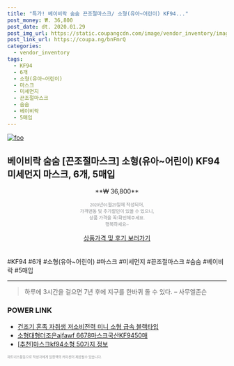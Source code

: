 ```yaml
--- 
title: "특가! 베이비락 숨숨 끈조절마스크/ 소형(유아~어린이) KF94..." 
post_money: ₩. 36,800 
post_date: dt. 2020.01.29 
post_img_url: https://static.coupangcdn.com/image/vendor_inventory/images/2019/03/26/16/5/4161dc7f-16f6-4385-8b29-79a0389dc533.jpg 
post_link_url: https://coupa.ng/bnFmrQ 
categories: 
  - vendor_inventory 
tags: 
  - KF94 
  - 6개 
  - 소형(유아~어린이) 
  - 마스크 
  - 미세먼지 
  - 끈조절마스크 
  - 숨숨 
  - 베이비락 
  - 5매입 
--- 
```

[![foo](https://static.coupangcdn.com/image/vendor_inventory/images/2019/03/26/16/5/4161dc7f-16f6-4385-8b29-79a0389dc533.jpg)](https://coupa.ng/bnFmrQ) 

## 베이비락 숨숨 [끈조절마스크] 소형(유아~어린이) KF94 미세먼지 마스크, 6개, 5매입 
<p style="text-align: center;">**₩ 36,800**</p> 
<p style="text-align: center;"><span style="color: #898c8f; font-family: Georgia,Times,serif; font-size: 0.75em;">2020년01월29일에 작성되어, <br>가격변동 및 추가할인이 있을 수 있으니,<br> 상품 가격을 꼭!확인해주세요.<br>행복하세요~</span> 
</p>	 
<div markdown="0" style="text-align: center;"><a href="https://coupa.ng/bnFmrQ" class="btn btn--success">상품가격 및 후기 보러가기</a></div> 
<br><br> 
  #KF94 #6개 #소형(유아~어린이) #마스크 #미세먼지 #끈조절마스크 #숨숨 #베이비락 #5매입 
<hr> 

> 하루에 3시간을 걸으면 7년 후에 지구를 한바퀴 돌 수 있다. – 사무엘존슨 


### POWER LINK

* <a href="https://blog.naver.com/an0733/221784846833" target="_blank">건조기 혼족 자취생 저소비전력 미니 소형 급속 블랙타입</a>
* <a href="https://blog.naver.com/fasyy4321/221789493215" target="_blank">소형대형더조은ajfawf 6678마스크국산KF9450매</a>
* <a href="https://blog.naver.com/fasyy4321/221789784646" target="_blank">[추천]마스크kf94소형 50가지 정보</a>

<span style="color: #898c8f; font-family: Georgia,Times,serif; font-size: 0.55em;">파트너스활동으로 작성자에게 일정액의 커미션이 제공될수 있습니다.</span> 
